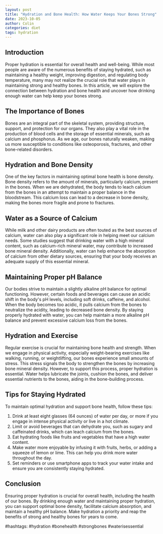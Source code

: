 ```yaml
---
layout: post
title: "Hydration and Bone Health: How Water Keeps Your Bones Strong"
date: 2023-10-05
author: Colin
categories: diet
tags: hydration
---
```


## Introduction

Proper hydration is essential for overall health and well-being. While most people are aware of the numerous benefits of staying hydrated, such as maintaining a healthy weight, improving digestion, and regulating body temperature, many may not realize the crucial role that water plays in maintaining strong and healthy bones. In this article, we will explore the connection between hydration and bone health and uncover how drinking enough water can help keep your bones strong.

## The Importance of Bones

Bones are an integral part of the skeletal system, providing structure, support, and protection for our organs. They also play a vital role in the production of blood cells and the storage of essential minerals, such as calcium and phosphorus. As we age, our bones naturally weaken, making us more susceptible to conditions like osteoporosis, fractures, and other bone-related disorders.

## Hydration and Bone Density

One of the key factors in maintaining optimal bone health is bone density. Bone density refers to the amount of minerals, particularly calcium, present in the bones. When we are dehydrated, the body tends to leach calcium from the bones in an attempt to maintain a proper balance in the bloodstream. This calcium loss can lead to a decrease in bone density, making the bones more fragile and prone to fractures.

## Water as a Source of Calcium

While milk and other dairy products are often touted as the best sources of calcium, water can also play a significant role in helping meet our calcium needs. Some studies suggest that drinking water with a high mineral content, such as calcium-rich mineral water, may contribute to increased bone mineral density. Additionally, water can help enhance the absorption of calcium from other dietary sources, ensuring that your body receives an adequate supply of this essential mineral.

## Maintaining Proper pH Balance

Our bodies strive to maintain a slightly alkaline pH balance for optimal functioning. However, certain foods and beverages can cause an acidic shift in the body's pH levels, including soft drinks, caffeine, and alcohol. When the body becomes too acidic, it pulls calcium from the bones to neutralize the acidity, leading to decreased bone density. By staying properly hydrated with water, you can help maintain a more alkaline pH balance and prevent excessive calcium loss from the bones.

## Hydration and Exercise

Regular exercise is crucial for maintaining bone health and strength. When we engage in physical activity, especially weight-bearing exercises like walking, running, or weightlifting, our bones experience small amounts of stress. This stress signals the body to strengthen the bones by increasing bone mineral density. However, to support this process, proper hydration is essential. Water helps lubricate the joints, cushion the bones, and deliver essential nutrients to the bones, aiding in the bone-building process.

## Tips for Staying Hydrated

To maintain optimal hydration and support bone health, follow these tips:

1. Drink at least eight glasses (64 ounces) of water per day, or more if you engage in intense physical activity or live in a hot climate.
2. Limit or avoid beverages that can dehydrate you, such as sugary and caffeinated drinks, which can leach calcium from the bones.
3. Eat hydrating foods like fruits and vegetables that have a high water content.
4. Make water more enjoyable by infusing it with fruits, herbs, or adding a squeeze of lemon or lime. This can help you drink more water throughout the day.
5. Set reminders or use smartphone apps to track your water intake and ensure you are consistently staying hydrated.

## Conclusion

Ensuring proper hydration is crucial for overall health, including the health of our bones. By drinking enough water and maintaining proper hydration, you can support optimal bone density, facilitate calcium absorption, and maintain a healthy pH balance. Make hydration a priority and reap the benefits of strong and healthy bones for years to come.

#hashtags: #hydration #bonehealth #strongbones #waterisessential